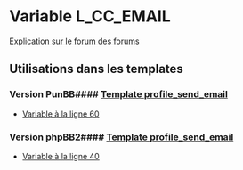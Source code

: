 # Variable L_CC_EMAIL
[Explication sur le forum des forums](http://forum.forumactif.com/t294113-listing-des-variables#L_CC_EMAIL)
## Utilisations dans les templates
### Version PunBB#### [Template profile_send_email](punbb/profile_send_email.md)
* [Variable à la ligne 60](../punbb/profile_send_email.tpl#L60)
### Version phpBB2#### [Template profile_send_email](subsilver/profile_send_email.md)
* [Variable à la ligne 40](../subsilver/profile_send_email.tpl#L40)